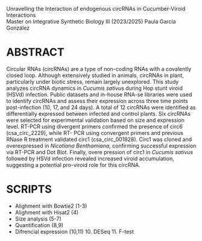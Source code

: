 Unravelling the Interaction of endogenous circRNAs in Cucumber-Viroid Interactions  
Master on Integrative Synthetic Biology III (2023/2025)
Paula García González

# ABSTRACT
Circular RNAs (circRNAs) are a type of non-coding RNAs with a covalently closed loop. Although extensively
studied in animals, circRNAs in plant, particularly under biotic stress, remain largely unexplored. This study
analyzes circRNA dynamics in _Cucumis sativus_ during Hop stunt viroid (HSVd) infection. Public datasets and
in-house RNA-se libraries were used to identify circRNAs and assess their expression across three time points
post-infection (10, 17, and 24 days). A total of 12 circRNAs were identified as differentially expressed between
infected and control plants. Six circRNAs were selected for experimental validation based on size and
expression level. RT-PCR using divergent primers confirmed the presence of circ6 (csa_circ_2229), while RT-
PCR using convergent primers and previous RNase R treatment validated circ1 (csa_circ_001928). Circ1 was
cloned and overexpressed in _Nicotiana Benthamiana_, confirming successful expression via RT-PCR and Dot
Blot. Finally, overe pression of circ1 in _Cucumis sativus_ followed by HSVd infection revealed increased viroid
accumulation, suggesting a potential pro-viroid role for this circRNA.

# SCRIPTS
-  Alighment with Bowtie2 (1-3)
-  Alighment with Hisat2 (4)
-  Size analysis (5-7)
-  Quantification (8,9)
-  Difrencial expression (10,11)
    10. DESeq
    11. F-test
